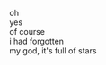 <html><body><p>oh<br>yes<br>of course<br>i had forgotten<br>my god, it's full of stars</p></body></html>
